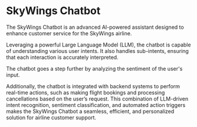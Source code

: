 # SkyWings Chatbot

The SkyWings Chatbot is an advanced AI-powered assistant designed to enhance customer service for the SkyWings airline.

Leveraging a powerful Large Language Model (LLM), the chatbot is capable of understanding various user intents. It also handles sub-intents, ensuring that each interaction is accurately interpreted.

The chatbot goes a step further by analyzing the sentiment of the user's input.

Additionally, the chatbot is integrated with backend systems to perform real-time actions, such as making flight bookings and processing cancellations based on the user’s request. This combination of LLM-driven intent recognition, sentiment classification, and automated action triggers makes the SkyWings Chatbot a seamless, efficient, and personalized solution for airline customer support.
